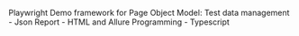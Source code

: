 Playwright Demo framework for Page Object Model:
Test data management - Json
Report - HTML and Allure 
Programming - Typescript
